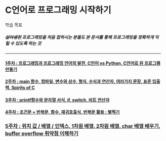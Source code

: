 # C언어로 프로그래밍 시작하기

학습 목표

##### ~~살아생전~~ 프로그래밍을 처음 접하시는 분들도 본 문서를 통해 프로그래밍을 정확하게 익힐 수 있도록 하는 것

##### 

---

#### [1주차 : 프로그래밍과 프로그래밍 언어의 발전, C언어 vs Python, C언어로 된 프로그램 만들기](/chapter1.md "Chapter 1")

#### [2주차 : main 함수, 컴파일, 변수와 상수, 형식, 수식과 연산자, 여러가지 문장, 표준 입출력, Spirits of C](/chapter2.md)

#### [3주차 : printf함수와 문자열 서식, if, switch, 비트 연산자](/chapter3.md "3주차")

#### [**4주차 : 조건문 + 반복문, 함수, 재귀호출식, 반복문 활용 : 별찍기**](/chapter4.md)

### [5주차 : 위치 값 / 배열 / 인덱스, 1차원 배열, 2차원 배열, char 배열 배우기, buffer overflow 취약점 이해하기](/chapter5.md)



